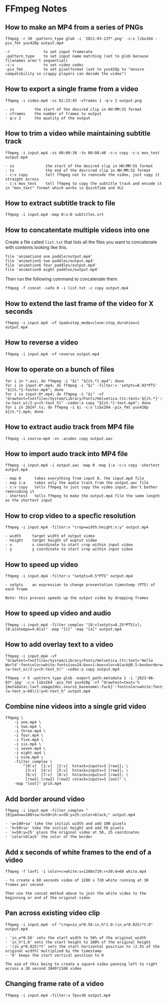 # FFmpeg Notes

## How to make an MP4 from a series of PNGs

    ffmpeg -r 30 -pattern_type glob -i '2021-03-13T*.png' -c:v libx264 -pix_fmt yuv420p output.mp4

    -r               to set input framerate
    -pattern_type    to set input name matching (set to glob because filenames aren't sequential)
    -c:v             to set video codec
    -pix_fmt         to set pixelformat (set to yuv420p to "ensure compatibility so crappy players can decode the video")

## How to export a single frame from a video

    ffmpeg -i video.mp4 -ss 01:23:45 -vframes 1 -q:v 2 output.png
    
    - ss         the start of the desired clip in HH:MM:SS format
    - vframes    the number of frames to output
    - q:v 2      the quality of the output
    
## How to trim a video while maintaining subtitle track

    ffmpeg -i input.mp4 -ss 00:00:30 -to 00:00:40 -c:v copy -c:s mov_text output.mp4
    
    - ss              the start of the desired clip in HH:MM:SS format
    - to              the end of the desrired clip in HH:MM:SS format
    - c:v copy        tell ffmpeg not to reencode the video, just copy it straight across
    - c:s mov_text    tell ffmpeg to copy the subtitle track and encode it in "mov_text" format which works in QuickTime and VLC

## How to extract subtitle track to file

    ffmpeg -i input.mp4 -map 0:s:0 subtitles.srt

## How to concatentate multiple videos into one

Create a file called `list.txt` that lists all the files you want to concatenate with contents looking like this.

    file 'animation4 one paddle/output.mp4'
    file 'animation5 two paddles/output.mp4'
    file 'animation6 four paddles/output.mp4'
    file 'animation8 eight paddles/output.mp4'

Then run the following command to concatenate them.

    ffmpeg -f concat -safe 0 -i list.txt -c copy output.mp4

## How to extend the last frame of the video for X seconds

    ffmpeg -i input.mp4 -vf tpad=stop_mode=clone:stop_duration=2 output.mp4

## How to reverse a video

    ffmpeg -i input.mp4 -vf reverse output.mp4

## How to operate on a bunch of files

    for i in *.avi; do ffmpeg -i "$i" "${i%.*}.mp4"; done
    for i in input-0*.mp4; do ffmpeg -i "$i" -filter:v 'setpts=0.03*PTS' "${i%.*}-faster.mp4"; done
    for i in input-0*.mp4; do ffmpeg -i "$i" -vf "drawtext=fontfile=/System/Library/Fonts/Helvetica.ttc:text='${i%.*}':fontcolor=white:fontsize=35:box=1:boxcolor=black@0.5:boxborderw=5:x=(w-text_w)/2:y=(h-text_h)" -codec:a copy "${i%.*}-text.mp4"; done
    for i in 2024*.ts; do ffmpeg -i $i -c:v libx264 -pix_fmt yuv420p ${i%.*}.mp4; done

## How to extract audio track from MP4 file

    ffmpeg -i source.mp4 -vn -acodec copy output.aac

## How to import audo track into MP4 file

    ffmpeg -i input.mp4 -i output.aac -map 0 -map 1:a -c:v copy -shortest output.mp4

    - map 0      takes everything from input 0, the input.mp4 file
    - map 1:a    takes only the audio track from the output.aac file
    - c:v copy   tells ffmpeg to just copy the video input, don't bother reencoding it
    - shortest   tells ffmpeg to make the output.mp4 file the same length as the shortest input

## How to crop video to a specfic resolution

    ffmpeg -i input.mp4 -filter:v "crop=width:height:x:y" output.mp4

    - width     target width of output video
    - height    target height of ouptut video
    - x         x coordinate to start crop within input video
    - y         y coordinate to start crop within input video

## How to speed up video

    ffmpeg -i input.mp4 -filter:v "setpts=0.5*PTS" output.mp4

    - setpts    an expression to change presentation timestemp (PTS) of each frame

    Note: this process speeds up the output video by dropping frames

## How to speed up video and audio

    ffmpeg -i input.mp4 -filter_complex "[0:v]setpts=0.25*PTS[v];[0:a]atempo=4.0[a]" -map "[v]" -map "[a]" output.mp4

## How to add overlay text to a video

    ffmpeg -i input.mp4 -vf "drawtext=fontfile=/System/Library/Fonts/Helvetica.ttc:text='Hello World':fontcolor=white:fontsize=24:box=1:boxcolor=black@0.5:boxborderw=5:x=(w-text_w)/2:y=(h-text_h)" -codec:a copy output.mp4

    ffmpeg -r 5 -pattern_type glob -export_path_metadata 1 -i '2023-06-03*.jpg' -c:v libx264 -pix_fmt yuv420p -vf "drawtext=text='%{metadata\:lavf.image2dec.source_basename\:fuck}':fontcolor=white:fontsize=24:box=1:boxcolor=black@0.5:boxborderw=5:x=(w-text_w-60)/2:y=h-text_h" output.mp4

## Combine nine videos into a single grid video

    ffmpeg \
        -i one.mp4 \
        -i two.mp4 \
        -i three.mp4 \
        -i four.mp4 \
        -i five.mp4 \
        -i six.mp4 \
        -i seven.mp4 \
        -i eight.mp4 \
        -i nine.mp4 \
        -filter_complex \
            "[0:v]  [1:v]  [2:v]  hstack=inputs=3 [row1]; \
             [3:v]  [4:v]  [5:v]  hstack=inputs=3 [row2]; \
             [6:v]  [7:v]  [8:v]  hstack=inputs=3 [row3]; \
             [row1] [row2] [row3] vstack=inputs=3 [out]" \
        -map "[out]" grid.mp4

## Add border around video

    ffmpeg -i input.mp4 -filter_complex "[0]pad=w=100+iw:h=50+ih:x=50:y=25:color=black;" output.mp4

    - 'w=100+iw' take the initial width and add 100 pixels
    - 'h=50+iw' take the initial height and add 50 pixels
    - 'x=50:y=25' place the original video at 50, 25 coordinates
    - 'color=black' the color of the border

## Add x seconds of white frames to the end of a video

    ffmpeg -f lavfi -i color=c=white:s=1280x720:r=30:d=60 white.mp4

    - to create a 60 seconds video of 1280 x 720 white running at 30 frames per second

    Then use the concat method above to join the white video to the beginning or end of the original video

## Pan across existing video clip

    ffmpeg -i input.mp4 -vf "crop=in_w*0.56:in_h*1.0:(in_w*0.025)*t:0" output.mp4

    - 'in_w*0.56' sets the start width to 56% of the original width
    - 'in_h*1.0' sets the start height to 100% of the original height
    - '(in_w*0.025)*t' sets the start horizontal position to (2.5% of the original width) multiplied by the timestamp
    - '0' keeps the start vertical position to 0

    The aim of this being to create a square video panning left to right across a 20 second 3840*2160 video

## Changing frame rate of a video

    ffmpeg -i input.mp4 -filter:v fps=30 output.mp4

